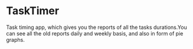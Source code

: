 # TaskTimer
Task timing app, which gives you the reports of all the tasks durations.You can see all the old reports daily and weekly basis, and also in form of pie graphs.
